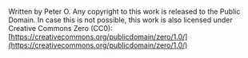 Written by Peter O. Any copyright to this work is released to the Public Domain. In case this is not possible, this work is also licensed under Creative Commons Zero (CC0): [https://creativecommons.org/publicdomain/zero/1.0/](https://creativecommons.org/publicdomain/zero/1.0/)
